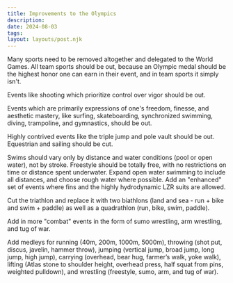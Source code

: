 ```yaml
---
title: Improvements to the Olympics
description:
date: 2024-08-03
tags:
layout: layouts/post.njk
---
```

Many sports need to be removed altogether and delegated to the World Games. All team sports should be out, because an Olympic medal should be the highest honor one can earn in their event, and in team sports it simply isn't. 

Events like shooting which prioritize control over vigor should be out. 

Events which are primarily expressions of one's freedom, finesse, and aesthetic mastery, like surfing, skateboarding, synchronized swimming, diving, trampoline, and gymnastics, should be out.

Highly contrived events like the triple jump and pole vault should be out. Equestrian and sailing should be cut. 

Swims should vary only by distance and water conditions (pool or open water), not by stroke. Freestyle should be totally free, with no restrictions on time or distance spent underwater. Expand open water swimming to include all distances, and choose rough water where possible. Add an "enhanced" set of events where fins and the highly hydrodynamic LZR suits are allowed. 

Cut the triathlon and replace it with two biathlons (land and sea - run + bike and swim + paddle) as well as a quadrathlon (run, bike, swim, paddle). 

Add in more "combat" events in the form of sumo wrestling, arm wrestling, and tug of war. 

Add medleys for running (40m, 200m, 1000m, 5000m), throwing (shot put, discus, javelin, hammer throw), jumping (vertical jump, broad jump, long jump, high jump), carrying (overhead, bear hug, farmer’s walk, yoke walk), lifting (Atlas stone to shoulder height, overhead press, half squat from pins, weighted pulldown), and wrestling (freestyle, sumo, arm, and tug of war). 

